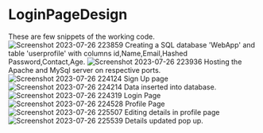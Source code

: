 # LoginPageDesign
These are few snippets of the working code.
![Screenshot 2023-07-26 223859](https://github.com/ChiragNayak2510/LoginPageDesign/assets/106742034/a7213ebf-85f8-464a-b69a-a240c7135d36)
Creating a SQL database 'WebApp' and table 'userprofile' with columns id,Name,Email,Hashed Password,Contact,Age.
![Screenshot 2023-07-26 223936](https://github.com/ChiragNayak2510/LoginPageDesign/assets/106742034/632af39c-3ae5-4298-be06-702f3221bb10)
Hosting the Apache and MySql server on respective ports.
![Screenshot 2023-07-26 224124](https://github.com/ChiragNayak2510/LoginPageDesign/assets/106742034/e2bed31c-3cbe-44ec-8396-fea3624f030c)
Sign Up page
![Screenshot 2023-07-26 224214](https://github.com/ChiragNayak2510/LoginPageDesign/assets/106742034/f70fc139-b9aa-4510-a9f9-53d9c27d335a)
Data inserted into database.
![Screenshot 2023-07-26 224319](https://github.com/ChiragNayak2510/LoginPageDesign/assets/106742034/e49a07b6-9900-49ea-a811-7312b518755f)
Login Page
![Screenshot 2023-07-26 224528](https://github.com/ChiragNayak2510/LoginPageDesign/assets/106742034/2deeaa68-11f9-4f82-8cab-c513c9c38416)
Profile Page
![Screenshot 2023-07-26 225507](https://github.com/ChiragNayak2510/LoginPageDesign/assets/106742034/ee2ddf7e-7552-4c1d-b8ee-52f3d2a65cf9)
Editing details in profile page
![Screenshot 2023-07-26 225539](https://github.com/ChiragNayak2510/LoginPageDesign/assets/106742034/17be1f2b-12b6-4ddd-85a2-6189a8dc39f3)
Details updated pop up.
